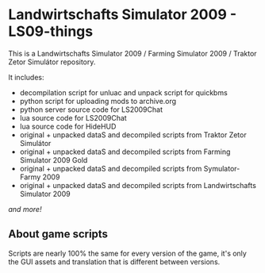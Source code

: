 # Landwirtschafts Simulator 2009 - LS09-things
This is a Landwirtschafts Simulator 2009 / Farming Simulator 2009 / Traktor Zetor Simulátor repository.


It includes:
* decompilation script for unluac and unpack script for quickbms
* python script for uploading mods to archive.org
* python server source code for LS2009Chat
* lua source code for LS2009Chat
* lua source code for HideHUD
* original + unpacked dataS and decompiled scripts from Traktor Zetor Simulátor
* original + unpacked dataS and decompiled scripts from Farming Simulator 2009 Gold
* original + unpacked dataS and decompiled scripts from Symulator-Farmy 2009
* original + unpacked dataS and decompiled scripts from Landwirtschafts Simulator 2009

*and more!*

## About game scripts
Scripts are nearly 100% the same for every version of the game, it's only the GUI assets and translation that is different between versions.
